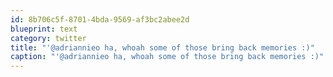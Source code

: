 ```yaml
---
id: 8b706c5f-8701-4bda-9569-af3bc2abee2d
blueprint: text
category: twitter
title: "'@adriannieo ha, whoah some of those bring back memories :)"
caption: "'@adriannieo ha, whoah some of those bring back memories :)"
---
```

